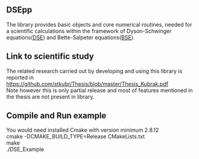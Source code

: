 ## DSEpp
The library provides basic objects and core numerical routines, needed for a scientific calculations within the framework of
Dyson-Schwinger equations([DSE](http://en.wikipedia.org/wiki/Schwinger%E2%80%93Dyson_equation))
and Bette-Salpeter equations([BSE](http://en.wikipedia.org/wiki/Bethe%E2%80%93Salpeter_equation)). 
## Link to scientific study
The related research carried out by developing and using this library is reported in https://github.com/stkubr/Thesis/blob/master/Thesis_Kubrak.pdf <br />
Note however this is only partial release and most of features mentioned in the thesis are not present in library.
## Compile and Run example
You would need installed Cmake with version minimum 2.8.12 <br />
cmake -DCMAKE_BUILD_TYPE=Release CMakeLists.txt <br />
make <br />
./DSE_Example <br />

